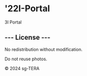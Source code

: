 # '22I-Portal

3I Portal

## --- License ---  

No redistribution without modification.  

Do not reuse photos.

© 2024 sg-TERA
